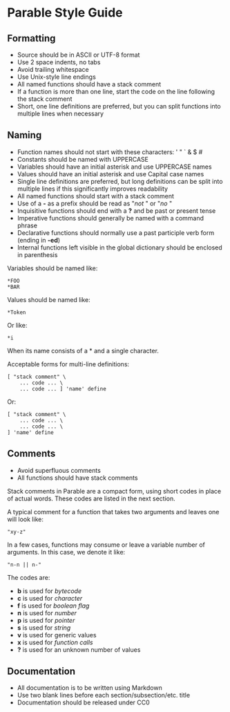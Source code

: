 # Parable Style Guide


## Formatting

* Source should be in ASCII or UTF-8 format
* Use 2 space indents, no tabs
* Avoid trailing whitespace
* Use Unix-style line endings
* All named functions should have a stack comment
* If a function is more than one line, start the code on the line following the stack comment
* Short, one line definitions are preferred, but you can split functions into multiple lines when necessary


## Naming

* Function names should not start with these characters: ' " ` & $ #
* Constants should be named with UPPERCASE
* Variables should have an initial asterisk and use UPPERCASE names
* Values should have an initial asterisk and use Capital case names
* Single line definitions are preferred, but long definitions can be split into multiple lines if this significantly improves readability
* All named functions should start with a stack comment
* Use of a **-** as a prefix should be read as "*not <function>*" or "*no <function>*"
* Inquisitive functions should end with a **?** and be past or present tense
* Imperative functions should generally be named with a command phrase
* Declarative functions should normally use a past participle verb form (ending in **-ed**)
* Internal functions left visible in the global dictionary should be enclosed in parenthesis

Variables should be named like:

    *FOO
    *BAR

Values should be named like:

    *Token

Or like:

    *i

When its name consists of a * and a single character.

Acceptable forms for multi-line definitions:

    [ "stack comment" \
        ... code ... \
        ... code ... ] 'name' define

Or:

    [ "stack comment" \
        ... code ... \
        ... code ... \
    ] 'name' define


## Comments

* Avoid superfluous comments
* All functions should have stack comments

Stack comments in Parable are a compact form, using short codes in place of actual words. These codes are listed in the next section.

A typical comment for a function that takes two arguments and leaves one will look like:

    "xy-z"

In a few cases, functions may consume or leave a variable number of arguments. In this case, we denote it like:

    "n-n || n-"

The codes are:

* **b** is used for *bytecode*
* **c** is used for *character*
* **f** is used for *boolean flag*
* **n** is used for *number*
* **p** is used for *pointer*
* **s** is used for *string*
* **v** is used for generic values
* **x** is used for *function calls*
* **?** is used for an unknown number of values


## Documentation

* All documentation is to be written using Markdown
* Use two blank lines before each section/subsection/etc. title
* Documentation should be released under CC0

